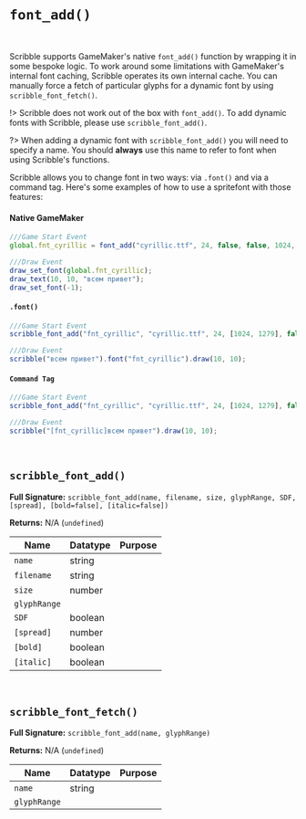 # `font_add()`

&nbsp;

Scribble supports GameMaker's native `font_add()` function by wrapping it in some bespoke logic. To work around some limitations with GameMaker's internal font caching, Scribble operates its own internal cache. You can manually force a fetch of particular glyphs for a dynamic font by using `scribble_font_fetch()`.

!> Scribble does not work out of the box with `font_add()`. To add dynamic fonts with Scribble, please use `scribble_font_add()`.

?> When adding a dynamic font with `scribble_font_add()` you will need to specify a name. You should **always** use this name to refer to font when using Scribble's functions.

Scribble allows you to change font in two ways: via `.font()` and via a command tag. Here's some examples of how to use a spritefont with those features:

<!-- tabs:start -->

#### **Native GameMaker**

```js
///Game Start Event
global.fnt_cyrillic = font_add("cyrillic.ttf", 24, false, false, 1024, 1279);

///Draw Event
draw_set_font(global.fnt_cyrillic);
draw_text(10, 10, "всем привет");
draw_set_font(-1);
```

#### **`.font()`**

```js
///Game Start Event
scribble_font_add("fnt_cyrillic", "cyrillic.ttf", 24, [1024, 1279], false);

///Draw Event
scribble("всем привет").font("fnt_cyrillic").draw(10, 10);
```

#### **`Command Tag`**

```js
///Game Start Event
scribble_font_add("fnt_cyrillic", "cyrillic.ttf", 24, [1024, 1279], false);

///Draw Event
scribble("[fnt_cyrillic]всем привет").draw(10, 10);
```

<!-- tabs:end -->

&nbsp;

## `scribble_font_add()`

**Full Signature:** `scribble_font_add(name, filename, size, glyphRange, SDF, [spread], [bold=false], [italic=false])`

**Returns:** N/A (`undefined`)

|Name        |Datatype|Purpose                           |
|------------|--------|----------------------------------|
|`name`      |string  |                                  |
|`filename`  |string  |                                  |
|`size`      |number  |                                  |
|`glyphRange`|        |                                  |
|`SDF`       |boolean |                                  |
|`[spread]`  |number  |                                  |
|`[bold]`    |boolean |                                  |
|`[italic]`  |boolean |                                  |

&nbsp;

## `scribble_font_fetch()`

**Full Signature:** `scribble_font_add(name, glyphRange)`

**Returns:** N/A (`undefined`)

|Name        |Datatype|Purpose                           |
|------------|--------|----------------------------------|
|`name`      |string  |                                  |
|`glyphRange`|        |                                  |